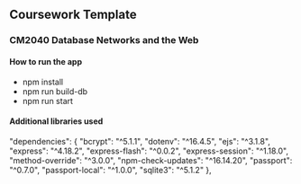## Coursework Template

### CM2040 Database Networks and the Web

#### How to run the app

- npm install
- npm run build-db
- npm run start

#### Additional libraries used

"dependencies": {
"bcrypt": "^5.1.1",
"dotenv": "^16.4.5",
"ejs": "^3.1.8",
"express": "^4.18.2",
"express-flash": "^0.0.2",
"express-session": "^1.18.0",
"method-override": "^3.0.0",
"npm-check-updates": "^16.14.20",
"passport": "^0.7.0",
"passport-local": "^1.0.0",
"sqlite3": "^5.1.2"
},
